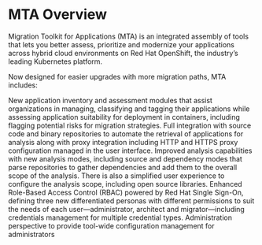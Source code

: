 # MTA  Overview

Migration Toolkit for Applications (MTA) is an integrated assembly of tools that lets you better assess, prioritize and modernize your applications across hybrid cloud environments on Red Hat OpenShift, the industry’s leading Kubernetes platform.

Now designed for easier upgrades with more migration paths, MTA includes:

New application inventory and assessment modules that assist organizations in managing, classifying and tagging their applications while assessing application suitability for deployment in containers, including flagging potential risks for migration strategies.
Full integration with source code and binary repositories to automate the retrieval of applications for analysis along with proxy integration including HTTP and HTTPS proxy configuration managed in the user interface.
Improved analysis capabilities with new analysis modes, including source and dependency modes that parse repositories to gather dependencies and add them to the overall scope of the analysis. There is also a simplified user experience to configure the analysis scope, including open source libraries.
Enhanced Role-Based Access Control (RBAC) powered by Red Hat Single Sign-On, defining three new differentiated personas with different permissions to suit the needs of each user—administrator, architect and migrator—including credentials management for multiple credential types.
Administration perspective to provide tool-wide configuration management for administrators
